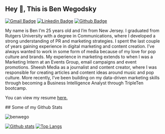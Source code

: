 ## Hey 👋, This is Ben Wegodsky
[![Gmail Badge](https://img.shields.io/badge/-bwegodsky@gmail.com-c14438?style=flat&logo=Gmail&logoColor=white&link=mailto:bwegodsky@gmail.com)](mailto:bwegodsky@gmail.com) 
[![Linkedin Badge](https://img.shields.io/badge/-https://www.linkedin.com/in/benwegodsky/-0072b1?style=flat&logo=Linkedin&logoColor=white&link=https://www.linkedin.com/in/https://www.linkedin.com/in/benwegodsky//)](https://www.linkedin.com/in/https://www.linkedin.com/in/benwegodsky//) [![Github Badge](https://img.shields.io/badge/-benwego-grey?style=flat&logo=github&logoColor=white&link=https://github.com/benwego/)](https://www.github.com/benwego/) <p align='left'>My name is Ben I’m 25 years old and I’m from New Jersey. I graduated from Rutgers University with a degree in Communications, where I developed a strong understanding of PR and marketing strategies. I spent the last couple of years gaining experience in digital marketing and content creation. I’ve always wanted to work in some form of media because of my love for pop culture and brands. 
My experience in marketing extends to when I was a Marketing Intern at an Events Group, email campaigns and event promotions. Sheesh Media as a journalist and content creator, where I was responsible for creating articles and content ideas around music and pop culture. More recently, I’ve been building on my data-driven marketing skills through becoming a Business Intelligence Analyst through TripleTen bootcamp. 
</p><p align='left'> You can view my resume <a href='https://docs.google.com/document/d/1tOVGicpYnDWC6Oo5WpzWAuhIPFbVU3K-yHShcXROihs/edit?usp=sharing ' target=_blank><u>here</u>.</a></p>
## Some of my Github Stats
<p align=left> <img src=https://komarev.com/ghpvc/?username=benwego alt=benwego /> </p>

[![Github stats](https://github-readme-stats.vercel.app/api?username=benwego&show_icons=true&include_all_commits=true)](https://github.com/benwego/github-readme-stats)
[![Top Langs](https://github-readme-stats.vercel.app/api/top-langs/?username=benwego&layout=compact)](https://github.com/benwego/github-readme-stats)
